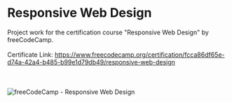 # Responsive Web Design
Project work for the certification course "Responsive Web Design" by freeCodeCamp.
<br><br>
Certificate Link: https://www.freecodecamp.org/certification/fcca86df65e-d74a-42a4-b485-b99e1d79db49/responsive-web-design
<br><br>
<br><br>
![freeCodeCamp - Responsive Web Design](https://github.com/bhuvansun/fcc-responsive-web-design/assets/117800668/6fbabba6-a36a-4407-8bea-c09b6a7f5873)
